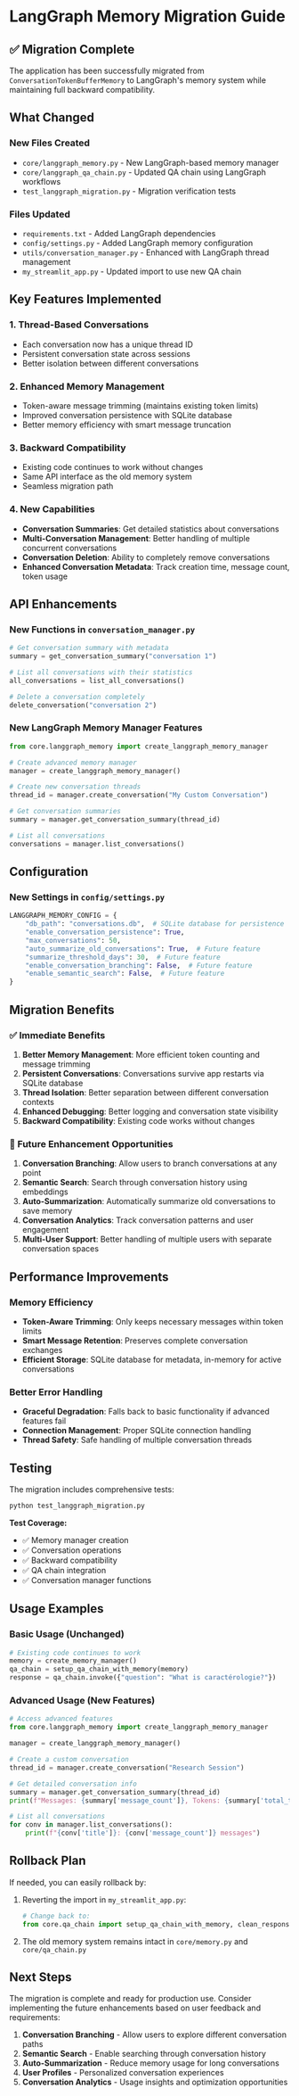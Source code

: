 # LangGraph Memory Migration Guide

## ✅ Migration Complete

The application has been successfully migrated from `ConversationTokenBufferMemory` to LangGraph's memory system while maintaining full backward compatibility.

## What Changed

### New Files Created
- `core/langgraph_memory.py` - New LangGraph-based memory manager
- `core/langgraph_qa_chain.py` - Updated QA chain using LangGraph workflows
- `test_langgraph_migration.py` - Migration verification tests

### Files Updated
- `requirements.txt` - Added LangGraph dependencies
- `config/settings.py` - Added LangGraph memory configuration
- `utils/conversation_manager.py` - Enhanced with LangGraph thread management
- `my_streamlit_app.py` - Updated import to use new QA chain

## Key Features Implemented

### 1. **Thread-Based Conversations**
- Each conversation now has a unique thread ID
- Persistent conversation state across sessions
- Better isolation between different conversations

### 2. **Enhanced Memory Management**
- Token-aware message trimming (maintains existing token limits)
- Improved conversation persistence with SQLite database
- Better memory efficiency with smart message truncation

### 3. **Backward Compatibility**
- Existing code continues to work without changes
- Same API interface as the old memory system
- Seamless migration path

### 4. **New Capabilities**
- **Conversation Summaries**: Get detailed statistics about conversations
- **Multi-Conversation Management**: Better handling of multiple concurrent conversations
- **Conversation Deletion**: Ability to completely remove conversations
- **Enhanced Conversation Metadata**: Track creation time, message count, token usage

## API Enhancements

### New Functions in `conversation_manager.py`

```python
# Get conversation summary with metadata
summary = get_conversation_summary("conversation 1")

# List all conversations with their statistics
all_conversations = list_all_conversations()

# Delete a conversation completely
delete_conversation("conversation 2")
```

### New LangGraph Memory Manager Features

```python
from core.langgraph_memory import create_langgraph_memory_manager

# Create advanced memory manager
manager = create_langgraph_memory_manager()

# Create new conversation threads
thread_id = manager.create_conversation("My Custom Conversation")

# Get conversation summaries
summary = manager.get_conversation_summary(thread_id)

# List all conversations
conversations = manager.list_conversations()
```

## Configuration

### New Settings in `config/settings.py`

```python
LANGGRAPH_MEMORY_CONFIG = {
    "db_path": "conversations.db",  # SQLite database for persistence
    "enable_conversation_persistence": True,
    "max_conversations": 50,
    "auto_summarize_old_conversations": True,  # Future feature
    "summarize_threshold_days": 30,  # Future feature
    "enable_conversation_branching": False,  # Future feature
    "enable_semantic_search": False,  # Future feature
}
```

## Migration Benefits

### ✅ Immediate Benefits
1. **Better Memory Management**: More efficient token counting and message trimming
2. **Persistent Conversations**: Conversations survive app restarts via SQLite database
3. **Thread Isolation**: Better separation between different conversation contexts
4. **Enhanced Debugging**: Better logging and conversation state visibility
5. **Backward Compatibility**: Existing code works without changes

### 🚀 Future Enhancement Opportunities
1. **Conversation Branching**: Allow users to branch conversations at any point
2. **Semantic Search**: Search through conversation history using embeddings
3. **Auto-Summarization**: Automatically summarize old conversations to save memory
4. **Conversation Analytics**: Track conversation patterns and user engagement
5. **Multi-User Support**: Better handling of multiple users with separate conversation spaces

## Performance Improvements

### Memory Efficiency
- **Token-Aware Trimming**: Only keeps necessary messages within token limits
- **Smart Message Retention**: Preserves complete conversation exchanges
- **Efficient Storage**: SQLite database for metadata, in-memory for active conversations

### Better Error Handling
- **Graceful Degradation**: Falls back to basic functionality if advanced features fail
- **Connection Management**: Proper SQLite connection handling
- **Thread Safety**: Safe handling of multiple conversation threads

## Testing

The migration includes comprehensive tests:

```bash
python test_langgraph_migration.py
```

**Test Coverage:**
- ✅ Memory manager creation
- ✅ Conversation operations
- ✅ Backward compatibility
- ✅ QA chain integration  
- ✅ Conversation manager functions

## Usage Examples

### Basic Usage (Unchanged)
```python
# Existing code continues to work
memory = create_memory_manager()
qa_chain = setup_qa_chain_with_memory(memory)
response = qa_chain.invoke({"question": "What is caractérologie?"})
```

### Advanced Usage (New Features)
```python
# Access advanced features
from core.langgraph_memory import create_langgraph_memory_manager

manager = create_langgraph_memory_manager()

# Create a custom conversation
thread_id = manager.create_conversation("Research Session")

# Get detailed conversation info
summary = manager.get_conversation_summary(thread_id)
print(f"Messages: {summary['message_count']}, Tokens: {summary['total_tokens']}")

# List all conversations
for conv in manager.list_conversations():
    print(f"{conv['title']}: {conv['message_count']} messages")
```

## Rollback Plan

If needed, you can easily rollback by:

1. Reverting the import in `my_streamlit_app.py`:
   ```python
   # Change back to:
   from core.qa_chain import setup_qa_chain_with_memory, clean_response
   ```

2. The old memory system remains intact in `core/memory.py` and `core/qa_chain.py`

## Next Steps

The migration is complete and ready for production use. Consider implementing the future enhancements based on user feedback and requirements:

1. **Conversation Branching** - Allow users to explore different conversation paths
2. **Semantic Search** - Enable searching through conversation history
3. **Auto-Summarization** - Reduce memory usage for long conversations
4. **User Profiles** - Personalized conversation experiences
5. **Conversation Analytics** - Usage insights and optimization opportunities